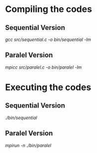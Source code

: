 # Compiling the codes

## Sequential Version
*gcc src/sequential.c -o bin/sequential -lm*

## Paralel Version
*mpicc src/paralel.c -o bin/paralel -lm*

# Executing the codes

## Sequential Version
*./bin/sequential*

## Paralel Version
*mpirun -n <Number of processes> ./bin/paralel*
